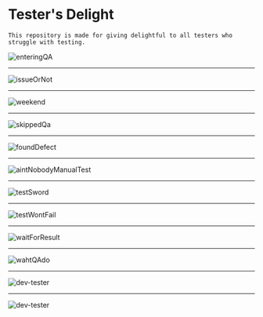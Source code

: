 #  Tester's Delight 


```
This repository is made for giving delightful to all testers who struggle with testing.
```

![enteringQA](/images/enteringQA.gif)

---

![issueOrNot](/images/issueVScantReproduce.gif)

---

![weekend](/images/weekend.gif)

---

![skippedQa](/images/skippedQA.jpeg)

---

![foundDefect](/images/foundDefect.jpeg)

---

![aintNobodyManualTest](/images/aintNobodyManualtest.jpeg)

---

![testSword](/images/testSword.jpeg)

---

![testWontFail](/images/testWontFail.jpeg)

---

![waitForResult](/images/waitForResult.jpeg)

---

![wahtQAdo](/images/whatQAdo.jpeg)

---

![dev-tester](/images/dev-tester.jpg)

---

![dev-tester](/images/dev-tester2.jpg)







